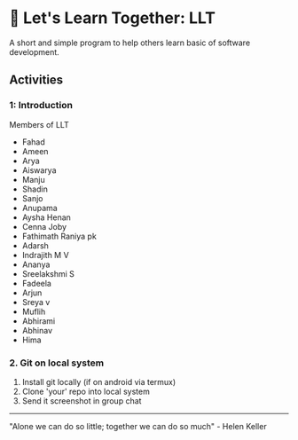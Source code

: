 # 🤝 Let's Learn Together: LLT

A short and simple program to help others learn basic of software development.

## Activities

### 1: Introduction
Members of LLT
- Fahad
- Ameen
- Arya
- Aiswarya
- Manju
- Shadin
- Sanjo
- Anupama
- Aysha Henan
- Cenna Joby
- Fathimath Raniya pk 
- Adarsh  
- Indrajith M V
- Ananya
- Sreelakshmi S
- Fadeela
- Arjun
- Sreya v
- Muflih
- Abhirami
- Abhinav
- Hima

### 2. Git on local system
1. Install git locally (if on android via termux)
2. Clone 'your' repo into local system
3. Send it screenshot in group chat
 
---

"Alone we can do so little; together we can do so much" - Helen Keller

